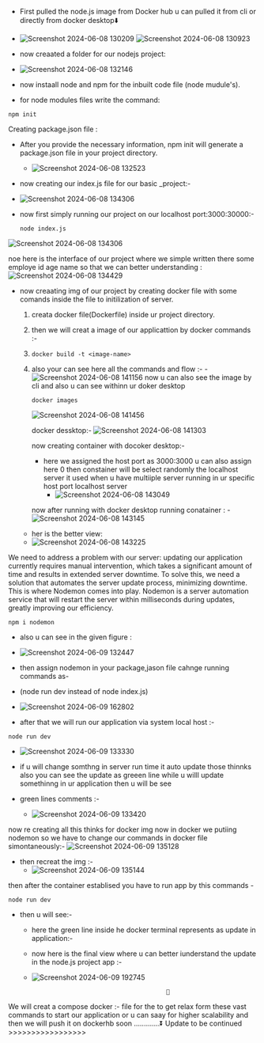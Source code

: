 - First pulled the node.js image from Docker hub u can pulled it from cli or directly from 
   docker desktop⬇️

-    ![Screenshot 2024-06-08 130209](https://github.com/Rjesh2006/-Containerized_basic_Node.js-Demo-Application/assets/143868643/52a152bd-d402-4306-8403-7253e7b50f99)
     ![Screenshot 2024-06-08 130923](https://github.com/Rjesh2006/-Containerized_basic_Node.js-Demo-Application/assets/143868643/1fc0bf68-ee51-4f0f-aa89-5c5b892db187)

-    now creaated a folder for our nodejs project:
-    ![Screenshot 2024-06-08 132146](https://github.com/Rjesh2006/-Containerized_basic_Node.js-Demo-Application/assets/143868643/020100af-dd5d-43d3-acbb-3f2aa35f508a)

- now instaall node and npm for the inbuilt code file (node mudule's).
- for node modules files write the command:

```
npm init 
```
Creating package.json file :

- After you provide the necessary information, npm init will generate a package.json file in 
    your project directory.
  -  ![Screenshot 2024-06-08 132523](https://github.com/Rjesh2006/-Containerized_basic_Node.js-Demo-Application/assets/143868643/b4594d86-d682-44f2-b530-e4b346afa9a1)
 
- now creating our index.js file for our basic _project:-
- ![Screenshot 2024-06-08 134306](https://github.com/Rjesh2006/-Containerized_basic_Node.js-Demo-Application/assets/143868643/c689b671-0b4b-4a0b-aa50-d6ba9fca6bb3)

- now first  simply running our project on our localhost port:3000:30000:-
  ```
  node index.js

  ```
![Screenshot 2024-06-08 134306](https://github.com/Rjesh2006/-Containerized_basic_Node.js-Demo-Application/assets/143868643/3ddfbb6f-42dd-44db-b110-9338ffa96369)


noe here is the interface of our project where we simple written there some employe id age name so that  we can better understanding :
![Screenshot 2024-06-08 134429](https://github.com/Rjesh2006/-Containerized_basic_Node.js-Demo-Application/assets/143868643/8af6bfcf-f234-46e4-a5ac-b58581e822ed)


- now creaating img of our project by creating docker file with some comands inside the file to 
  initilization of  server.
    1. creata docker file(Dockerfile) inside ur project directory.
    2. then we will creat a image of our applicattion by docker commands :-
    3. ```
       docker build -t <image-name>

       ```
    4. also your can see here all the commands and flow :-
        -![Screenshot 2024-06-08 141156](https://github.com/Rjesh2006/-Containerized_basic_Node.js-Demo-Application/assets/143868643/5b617c1e-d0d3-4a68-838b-50801b3ec7fd)
       now u can also see the image by cli and also u can see withinn ur doker desktop
       ```
       docker images
       ```
       ![Screenshot 2024-06-08 141456](https://github.com/Rjesh2006/-Containerized_basic_Node.js-Demo-Application/assets/143868643/afbd5254-a38e-47be-9400-ce4c93fd0126)


       docker dessktop:-
       ![Screenshot 2024-06-08 141303](https://github.com/Rjesh2006/-Containerized_basic_Node.js-Demo-Application/assets/143868643/877cedbb-0c81-46be-9e5e-cc4477bbf069)


       now creating container with docoker desktop:-
         - here we assigned the host port as 3000:3000 u can also assign here 0 then constainer will be select randomly the localhost server it used when u have multiiple server running in ur specific host port 
           localhost server 
           - ![Screenshot 2024-06-08 143049](https://github.com/Rjesh2006/-Containerized_basic_Node.js-Demo-Application/assets/143868643/b3005fd6-5163-48f9-8b48-8f730ad6cc87)
      
       now after running with docker desktop running conatainer :
      - ![Screenshot 2024-06-08 143145](https://github.com/Rjesh2006/-Containerized_basic_Node.js-Demo-Application/assets/143868643/e6916d6e-ed89-4db9-b929-db3afd0510f8)


     - her is the better view:
     - ![Screenshot 2024-06-08 143225](https://github.com/Rjesh2006/-Containerized_basic_Node.js-Demo-Application/assets/143868643/75e49535-cd8f-41d6-b4e4-0759fce39e5c)
    
We need to address a problem with our server: updating our application currently requires manual intervention, which takes a significant amount of time and results in extended server downtime. To solve this, we need a solution that automates the server update process, minimizing downtime. This is where Nodemon comes into play. Nodemon is a server automation service that will restart the server within milliseconds during updates, greatly improving our efficiency.

```
npm i nodemon
```

  - also u can see in the given figure :
  - ![Screenshot 2024-06-09 132447](https://github.com/Rjesh2006/-Containerized_basic_Node.js-Demo-Application/assets/143868643/c1eab77e-f010-41f7-8f83-b1c8fcabc1e8)

  - then assign nodemon in your package,jason file cahnge running commands as-
  - (node run dev instead of node index.js)
  - ![Screenshot 2024-06-09 162802](https://github.com/Rjesh2006/-Containerized_basic_Node.js-Demo-Application/assets/143868643/4ef46ba2-9f8e-4542-802f-fe29ad9b9eee)


  - after that we will run our application via system local host :-
 ```
node run dev 
 ```
   - ![Screenshot 2024-06-09 133330](https://github.com/Rjesh2006/-Containerized_basic_Node.js-Demo-Application/assets/143868643/5f468e45-4ac5-4bdd-823f-765e0f4aa8c2)

   - if u will change somthng in server run time it auto update those thinnks also you  can see the update as greeen line while u willl update somethinng in ur application then u will be see
   - green lines comments :-

     - ![Screenshot 2024-06-09 133420](https://github.com/Rjesh2006/-Containerized_basic_Node.js-Demo-Application/assets/143868643/7ec7bfc4-c264-4b48-ba2b-86cd4272765d)


now re creating all this thinks for docker img now in docker we putiing nodemon so we have to change our commands in docker file simontaneously:-
![Screenshot 2024-06-09 135128](https://github.com/Rjesh2006/-Containerized_basic_Node.js-Demo-Application/assets/143868643/89e2a538-cb13-4d10-bb11-5a025fc3ec6c)

-  then  recreat the img :-
    - ![Screenshot 2024-06-09 135144](https://github.com/Rjesh2006/-Containerized_basic_Node.js-Demo-Application/assets/143868643/a514970b-f0c6-4f3a-ac8a-a87586c62f21)

then after the container establised you have to run app  by this commands -
```
node run dev 
```
- then u will see:-  
  - here the green line inside he docker terminal represents as update in application:-

   - now here is the final view where u can better iunderstand the update in the node.js project app :- 
   - ![Screenshot 2024-06-09 192745](https://github.com/Rjesh2006/-Containerized_basic_Node.js-Demo-Application/assets/143868643/2359ff55-3140-4670-ae6d-63d3404310e3)

     
                                               🥇

We will creat a compose docker :- file for the to get relax form these vast commands to start our application or u can saay for higher scalability and then we will push it on dockerhb soon .............⏬
Update to be continued >>>>>>>>>>>>>>>>>






   



       

       

  


